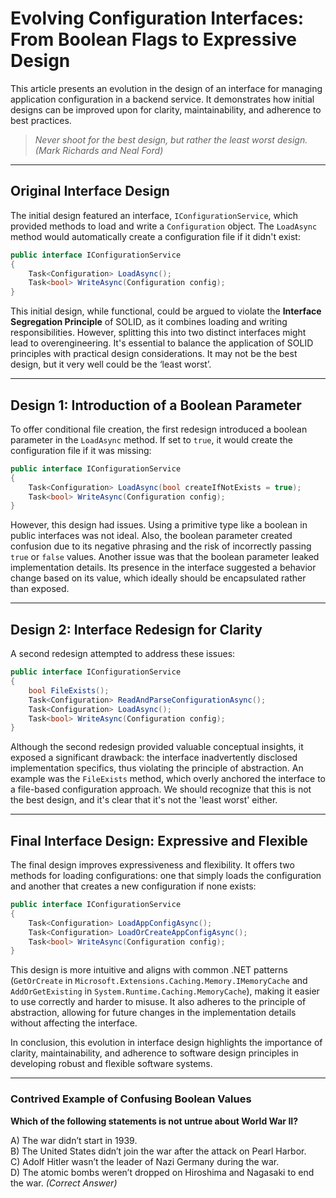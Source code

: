 # Evolving Configuration Interfaces: From Boolean Flags to Expressive Design

This article presents an evolution in the design of an interface for managing application configuration in a backend service.
It demonstrates how initial designs can be improved upon for clarity, maintainability, and adherence to best practices.

> *Never shoot for the best design, but rather the least worst design.*  
> *(Mark Richards and Neal Ford)*

---

## Original Interface Design

The initial design featured an interface, `IConfigurationService`, which provided methods to load and write a
`Configuration` object. The `LoadAsync` method would automatically create a configuration file if it didn't exist:

```C#
public interface IConfigurationService
{
    Task<Configuration> LoadAsync();
    Task<bool> WriteAsync(Configuration config);
}
```

This initial design, while functional, could be argued to violate the **Interface Segregation Principle** of SOLID, as
it combines loading and writing responsibilities. However, splitting this into two distinct interfaces might lead to
overengineering. It's essential to balance the application of SOLID principles with practical design considerations. It
may not be the best design, but it very well could be the ‘least worst’.

---

## Design 1: Introduction of a Boolean Parameter

To offer conditional file creation, the first redesign introduced a boolean parameter in the `LoadAsync` method. If set
to `true`, it would create the configuration file if it was missing:

```C#
public interface IConfigurationService
{
    Task<Configuration> LoadAsync(bool createIfNotExists = true);
    Task<bool> WriteAsync(Configuration config);
}
```

However, this design had issues. Using a primitive type like a boolean in public interfaces was not ideal. Also, the
boolean parameter created confusion due to its negative phrasing and the risk of incorrectly passing `true` or `false`
values. Another issue was that the boolean parameter leaked implementation details. Its presence in the interface
suggested a behavior change based on its value, which ideally should be encapsulated rather than exposed.

---

## Design 2: Interface Redesign for Clarity

A second redesign attempted to address these issues:

```C#
public interface IConfigurationService
{    
    bool FileExists();
    Task<Configuration> ReadAndParseConfigurationAsync();
    Task<Configuration> LoadAsync();
    Task<bool> WriteAsync(Configuration config);    
}
```

Although the second redesign provided valuable conceptual insights, it exposed a significant drawback: the interface
inadvertently disclosed implementation specifics, thus violating the principle of abstraction. An example was the
`FileExists` method, which overly anchored the interface to a file-based configuration approach. We should recognize
that this is not the best design, and it's clear that it's not the 'least worst' either.

---

## Final Interface Design: Expressive and Flexible

The final design improves expressiveness and flexibility. It offers two methods for loading configurations: one that
simply loads the configuration and another that creates a new configuration if none exists:

```C#
public interface IConfigurationService
{
    Task<Configuration> LoadAppConfigAsync();
    Task<Configuration> LoadOrCreateAppConfigAsync();
    Task<bool> WriteAsync(Configuration config);
}
```

This design is more intuitive and aligns with common .NET patterns (`GetOrCreate` in
`Microsoft.Extensions.Caching.Memory.IMemoryCache` and `AddOrGetExisting` in `System.Runtime.Caching.MemoryCache`),
making it easier to use correctly and harder to misuse. It also adheres to the principle of abstraction, allowing for
future changes in the implementation details without affecting the interface.

In conclusion, this evolution in interface design highlights the importance of clarity, maintainability, and adherence
to software design principles in developing robust and flexible software systems.

---

### Contrived Example of Confusing Boolean Values

**Which of the following statements is not untrue about World War II?**

A) The war didn’t start in 1939.  
B) The United States didn’t join the war after the attack on Pearl Harbor.  
C) Adolf Hitler wasn’t the leader of Nazi Germany during the war.  
D) The atomic bombs weren’t dropped on Hiroshima and Nagasaki to end the war. *(Correct Answer)*
